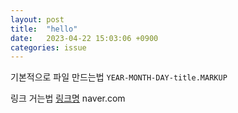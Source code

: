 ```yaml
---
layout: post
title:  "hello"
date:   2023-04-22 15:03:06 +0900
categories: issue
---
```


기본적으로 파일 만드는법
`YEAR-MONTH-DAY-title.MARKUP`

링크 거는법
[링크명][link_name] naver.com

[link_name]: http://naver.com/

